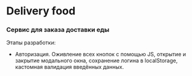 # Delivery food

### Сервис для заказа доставки еды

Этапы разработки:

- Авторизация. Оживление всех кнопок с помощью JS, открытие и закрытие модального окна, сохранение логина в localStorage, кастомная валидация введённых данных.
